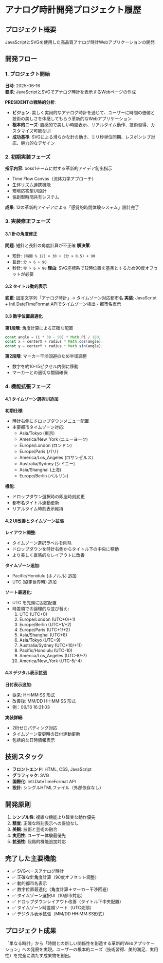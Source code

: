 # アナログ時計開発プロジェクト履歴

## プロジェクト概要
JavaScriptとSVGを使用した高品質アナログ時計Webアプリケーションの開発

## 開発フロー

### 1. プロジェクト開始
**日時**: 2025-06-16  
**要求**: JavaScriptとSVGでアナログ時計を表示するWebページの作成

**PRESIDENTの戦略的分析**:
- **ビジョン**: 美しく実用的なアナログ時計を通じて、ユーザーに時間の価値と技術の美しさを体感してもらう革新的なWebアプリケーション
- **根本的ニーズ**: 直感的で美しい時間表示、リアルタイム動作、技術習得、カスタマイズ可能なUI
- **成功基準**: SVGによる滑らかな針の動き、ミリ秒単位同期、レスポンシブ対応、魅力的なデザイン

### 2. 初期実装フェーズ
**指示内容**: boss1チームに対する革新的アイデア創出指示
- Time Flow Canvas（流体力学アプローチ）
- 生体リズム連携機能
- 環境応答型UI設計
- 協創型時間共有システム

**成果**: 12の革新的アイデアによる「感覚的時間体験システム」設計完了

### 3. 実装修正フェーズ

#### 3.1 針の角度修正
**問題**: 短針と長針の角度計算が不正確
**解決策**: 
- 短針: `(時間 % 12) × 30 + (分 × 0.5) + 90`
- 長針: `分 × 6 + 90`  
- 秒針: `秒 × 6 + 90`
**理由**: SVG座標系で12時位置を基準とするため90度オフセットが必要

#### 3.2 タイトル動的表示
**変更**: 固定文字列「アナログ時計」→ タイムゾーン対応都市名
**実装**: JavaScript + Intl.DateTimeFormat APIでタイムゾーン検出・都市名表示

#### 3.3 数字位置最適化
**第1段階**: 角度計算による正確な配置
```javascript
const angle = (i * 30 - 90) * Math.PI / 180;
const x = centerX + radius * Math.cos(angle);
const y = centerY + radius * Math.sin(angle);
```

**第2段階**: マーカー干渉回避のため半径調整
- 数字を約10-15ピクセル内側に移動
- マーカーとの適切な間隔確保

### 4. 機能拡張フェーズ

#### 4.1 タイムゾーン選択UI追加
**初期仕様**:
- 時計右側にドロップダウンメニュー配置
- 主要都市タイムゾーン対応:
  - Asia/Tokyo (東京)
  - America/New_York (ニューヨーク)  
  - Europe/London (ロンドン)
  - Europe/Paris (パリ)
  - America/Los_Angeles (ロサンゼルス)
  - Australia/Sydney (シドニー)
  - Asia/Shanghai (上海)
  - Europe/Berlin (ベルリン)

**機能**:
- ドロップダウン選択時の即座時刻変更
- 都市名タイトル連動更新
- リアルタイム時刻表示維持

#### 4.2 UI改善とタイムゾーン拡張
**レイアウト調整**:
- タイムゾーン選択ラベルを削除
- ドロップダウンを時計右側からタイトル下の中央に移動
- より美しく直感的なレイアウトに改善

**タイムゾーン追加**:
- Pacific/Honolulu (ホノルル) 追加
- UTC (協定世界時) 追加

**ソート最適化**:
- UTC を先頭に固定配置
- 時差順での論理的な並び替え:
  1. UTC (UTC+0)
  2. Europe/London (UTC+0/+1)
  3. Europe/Berlin (UTC+1/+2)
  4. Europe/Paris (UTC+1/+2)
  5. Asia/Shanghai (UTC+8)
  6. Asia/Tokyo (UTC+9)
  7. Australia/Sydney (UTC+10/+11)
  8. Pacific/Honolulu (UTC-10)
  9. America/Los_Angeles (UTC-8/-7)
  10. America/New_York (UTC-5/-4)

#### 4.3 デジタル表示拡張
**日付表示追加**:
- 従来: HH:MM:SS 形式
- 改善後: MM/DD HH:MM:SS 形式
- 例：06/16 16:21:03

**実装詳細**:
- 2桁ゼロパディング対応
- タイムゾーン変更時の日付連動更新
- 包括的な日時情報表示

## 技術スタック
- **フロントエンド**: HTML, CSS, JavaScript
- **グラフィック**: SVG
- **国際化**: Intl.DateTimeFormat API
- **設計**: シングルHTMLファイル（外部依存なし）

## 開発原則
1. **シンプル性**: 複雑な機能より確実な動作優先
2. **精度**: 正確な時刻表示への妥協なし
3. **美観**: 技術と芸術の融合
4. **実用性**: ユーザー体験最優先
5. **拡張性**: 段階的機能追加対応

## 完了した主要機能
- ✅ SVGベースアナログ時計
- ✅ 正確な針角度計算（90度オフセット調整）
- ✅ 動的都市名表示
- ✅ 数字位置最適化（角度計算＋マーカー干渉回避）
- ✅ タイムゾーン選択UI（10都市対応）
- ✅ ドロップダウンレイアウト改善（タイトル下中央配置）
- ✅ タイムゾーン時差順ソート（UTC先頭）
- ✅ デジタル表示拡張（MM/DD HH:MM:SS形式）

## プロジェクト成果
「単なる時計」から「時間との新しい関係性を創造する革新的Webアプリケーション」への発展を実現。ユーザーの根本的ニーズ（技術習得、美的満足、実用性）を完全に満たす成果物を創出。